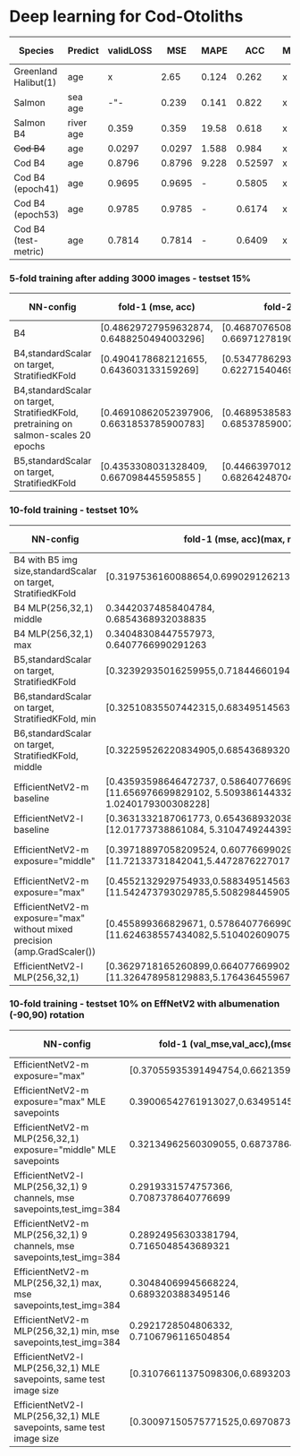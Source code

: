 # Deep learning for Cod-Otoliths

| Species              | Predict    |validLOSS| MSE  | MAPE | ACC | MCC |#trained |activ. f | classWeights |
| ---------------------| -----------|--------|------|------|-----|-----|---------|---------|--------------|
| Greenland Halibut(1) | age        | x      |2.65  |0.124 |0.262|x    |8875     | linear  | x | 
| Salmon               | sea age    | -"-    |0.239 |0.141 |0.822|x    |9073     | linear  | x |
| Salmon B4            | river age  |0.359   |0.359 |19.58 |0.618|x    |6246     | linear  | x |
| ~~Cod B4~~                | age        |0.0297  |0.0297|1.588 |0.984|x    |6330     | linear | x |
| Cod B4               | age        |0.8796  |0.8796|9.228 |0.52597|x    |1029     | linear | x |
| Cod B4  (epoch41)    | age        |0.9695  |0.9695|- |0.5805|x    |1984     | linear | x |
| Cod B4  (epoch53)    | age        |0.9785  |0.9785|- |0.6174|x    |1984     | linear | x |
| Cod B4  (test-metric)| age        |0.7814  |0.7814|- |0.6409|x    |1984     | linear | x |

### 5-fold training after adding 3000 images - testset 15%
| NN-config              | fold-1 (mse, acc) | fold-2 | fold-3  | fold-4 | fold-5 | mean MSE | mean ACC  | datset size |  |
| -----------------------| ------------------|--------|---------|--------|--------|----------|-----------|-------------|--|
| B4                     | [0.48629727959632874, 0.6488250494003296]|[0.4687076508998871, 0.6697127819061279]|[0.4820464551448822, 0.6631853580474854] |[0.4878818988800049, 0.6488250494003296]|[0.47346818447113037, 0.6579634547233582] |0.4216341924334377 |0.6971279373368147 |  5150       |  | 
| B4,standardScalar on target, StratifiedKFold| [0.4904178682121655, 0.643603133159269] |[0.5347786293189214, 0.6227154046997389] | [0.4968175576778982, 0.660574412532637] | [0.4573790357033823, 0.6984334203655352] | [0.5134489160772718, 0.6514360313315927] |0.4257378207634962 |0.7010443864229765  |  5150       |  | 
| B4,standardScalar on target, StratifiedKFold, pretraining on salmon-scales 20 epochs |[0.46910862052397906, 0.6631853785900783] | [0.4689538583672292, 0.685378590078329] | [0.5130625894583206, 0.6514360313315927] | [0.4741178483435903, 0.6814621409921671] |[0.47853572666031796, 0.6501305483028721] | 0.43275226756928326 | 0.6892950391644909 |  5150       |  | 
| B5,standardScalar on target, StratifiedKFold | [0.4353308031328409, 0.667098445595855 ] | [0.44663970124877767, 0.6826424870466321] | [0.45198405952545945, 0.677461139896373] | [0.430863676385045, 0.6748704663212435] | [0.44126310267337826, 0.6917098445595855] | 0.40109202928591997 | 0.7072538860103627 |  5150       |  |



### 10-fold training - testset 10%
| NN-config              | fold-1 (mse, acc)(max, mean, min) | fold-2 | fold-3  | fold-4 | fold-5 | fold-6 | fold-7 | fold-8 | fold-9 | fold-10 | mean MSE | mean ACC  | datset size | 
| -----------------------| ------------------|--------|---------|--------|--------|--------|--------|--------|--------|-------- |----------|-----------|-------------|
| B4 with B5 img size,standardScalar on target, StratifiedKFold       | [0.3197536160088654,0.6990291262135923]| [0.31845087610760114,0.6893203883495146]| [0.30601433207216255,0.6873786407766991]|[0.31335182256242056,0.683495145631068]|[0.32232335618776714,0.6893203883495146]|[0.31398366708967657,0.7009708737864078]|[0.3147587854708994,0.6970873786407767]|[0.3164655743413814,0.6679611650485436]|[0.30647813064746254,0.6893203883495146]|[0.30178253861722815,0.7242718446601941]|0.27677442836796534|0.7281553398058253|5150|
|B4 MLP(256,32,1) middle|0.34420374858404784,<br/>0.6854368932038835|0.3276395089426725,<br/>0.6932038834951456|0.31646135453238877,<br/>0.7300970873786408|0.33412137047640145,<br/>0.6854368932038835|0.32597101450158217,<br/>0.6776699029126214|0.320012361979369,<br/>0.6815533980582524|0.3552662592840664,<br/>0.6718446601941748|0.32610113857471096,<br/>0.6718446601941748|0.3127441343499593,<br/>0.683495145631068|0.32505598184156775,<br/>0.6951456310679611|0.2847701138075624|0.7145631067961165|5150|
|B4 MLP(256,32,1) max|0.34048308447557973,<br/>0.6407766990291263|0.31743578138623596,<br/>0.6815533980582524|0.31839301469258846,<br/>0.6718446601941748|0.347277618330676,<br/>0.6621359223300971|0.3355500890052016,<br/>0.6776699029126214|0.3355500890052016,<br/>0.6951456310679611|0.3357910349341229,<br/>0.6718446601941748|0.3201121420411831,<br/>0.6932038834951456|0.3536916718387224,<br/>0.6621359223300971|0.3357048581437831,<br/>0.6524271844660194|0.2908639084032022|0.7087378640776699|5150|
|B5,standardScalar on target, StratifiedKFold |[0.32392935016259955,0.7184466019417476]|[0.3216571342235008,0.6912621359223301]|[0.32478147278277225,0.6932038834951456]|[0.33645739740161507,0.6679611650485436]|[0.29122819849402387,0.7359223300970874]|[0.3136678521029937,0.7067961165048544]|[0.32013204172139337,0.6621359223300971]|[0.3309105222508796,0.683495145631068]|[0.32977773700250607,0.6951456310679611]|[0.31682926098100384,0.6873786407766991]|0.2770159431240281|0.7436893203883496|5150|
|B6,standardScalar on target, StratifiedKFold, min |[0.32510835507442315,0.683495145631068]|[0.3290709168395908,0.6854368932038835]|[0.33377248527623243,0.6640776699029126]|[0.29291382688065226,0.7242718446601941]|[0.31181813555346594, 0.7067961165048544]|[0.2902428397533708,0.7087378640776699]|[0.3196961505168636,0.6932038834951456]|[0.3060735895344372,0.6932038834951456]|[0.27629437608294805,0.7203883495145631]|[0.29986697830481673,0.6893203883495146]|0.272170267061415|0.7339805825242719|5150|
|B6,standardScalar on target, StratifiedKFold, middle |[0.32259526220834905,0.6854368932038835]|[0.30107642192557743,0.6990291262135923]|[0.31192925963007273,0.6757281553398058]|[0.2681776623502772,0.7359223300970874]|[0.2941738409037171,0.7281553398058253]|[0.26564604307906664,0.7203883495145631]|[0.3091506689318128,0.6796116504854369]|[0.3109753967546189,0.6932038834951456]|[0.2784018680409038,0.7203883495145631]|[0.2892850218536424,0.7106796116504854]|0.2622701387186297|0.7436893203883496|5150|
| EfficientNetV2-m baseline      | [0.43593598646472737, 0.5864077669902913], [11.656976699829102, 5.509386144332515, 1.0240179300308228] | [0.329003091574722, 0.6757281553398058],[11.689010620117188, 5.1254937412669355, 0.9654581546783447] | [0.33623309593114964, 0.6776699029126214], [11.889851570129395, 5.285319744498985, 0.9146838188171387] |[0.3737735574605572, 0.6368932038834951], [12.078588485717773, 5.409902389535626, 0.9477762579917908]|[0.39238114248926304,0.625242718446602],[11.572626113891602,5.190874819500932,0.9491563439369202]|[0.36080863358942594,0.654368932038835],[11.696592330932617,5.305954855854072,0.8887564539909363]|[0.34378273482522753, 0.6601941747572816],[11.557056427001953, 5.2136024237836445, 0.920559823513031]|[0.37456772209432077, 0.6388349514563106],[11.856122016906738,5.3887680463420535,0.9428082704544067]|[0.32232482847267624,0.658252427184466],[11.902791023254395,5.312223237000623,0.913942813873291]|[0.32846365935074273,0.6660194174757281],[12.20690631866455, 5.246973541292172, 0.9430772662162781]|0.33051156280698374|0.6699029126213593|5150|
| EfficientNetV2-l  baseline     | [0.3631332187061773, 0.654368932038835], [12.01773738861084, 5.310474924439365,0.8895091414451599] | [0.35952411192975386, 0.6524271844660194], [11.634198188781738, 5.277551628663702, 0.8856195211410522]|[0.434872708049315,0.6407766990291263],[11.776787757873535,5.303626792176256,0.9191138744354248]|[0.343894515699138,0.6699029126213593],[11.503342628479004,5.10492112439813,0.8544027209281921]|[0.38062042388052225,0.6310679611650486],[11.66337776184082, 5.360615915928072, 0.8762474060058594]|[0.35183026052933125,0.6640776699029126],[11.736310958862305,5.2492036546318275,0.8503969311714172]|[0.3770195560160116,0.6485436893203883],[11.890049934387207,5.2943437687401635,0.9406237006187439]|[0.3549831283558617,0.658252427184466],[11.888720512390137,5.279939203586393,0.9145044088363647]|[0.33879768520217496,0.6563106796116505],[11.994569778442383,5.31596553163621,0.9251725673675537]|[0.3497640113286335,0.658252427184466],[11.943987846374512,5.207454828845645,0.8693790435791016]|0.3482863627148823|0.6757281553398058|5150|
| EfficientNetV2-m exposure="middle" |[0.39718897058209524, 0.6077669902912621],[11.72133731842041,5.447287622701775,0.9450588226318359] |[0.37383119606970494,0.6524271844660194],[11.627776145935059,5.1725509268566245,1.0156219005584717]|[0.35610648247128274,0.6601941747572816],[11.998383522033691,5.361631473985691,0.8636019229888916]|[0.3840084548166239,0.6271844660194175],[11.898012161254883, 5.398851113064775, 0.9133579134941101]|[0.349523375805845,0.654368932038835],[11.257091522216797,5.246484787255815,0.8743095993995667]|[0.33748664972898557,0.6679611650485436],[11.714927673339844,5.247008727707909,0.9867938160896301]|[0.3256831318805641,0.658252427184466],[11.796988487243652,5.233834440384096,0.9097902178764343]|[0.36527177271722916,0.6213592233009708],[11.842670440673828,5.338287988796975,0.9638106226921082]|[0.35276076129821055,0.6640776699029126],[11.92320728302002,5.212955970555833,0.9720532298088074]|[0.3345734053043579,0.6640776699029126],[12.203539848327637,5.287658938620854,0.8788002729415894]|0.3357187723002123|0.6427184466019418|5150|
| EfficientNetV2-m exposure="max"| [0.4552132929754933,0.5883495145631068],[11.542473793029785,5.508298445905297,1.0317736864089966]|[0.36893291988509574,0.6524271844660194],[11.887615203857422,5.27592860066775,0.8879614472389221]|[0.41200427720744315,0.6097087378640776],[12.223085403442383,5.459770287124856,0.8846766352653503]|[0.3505811724148065,0.6446601941747573],[11.851435661315918,5.365713037101968,0.9331003427505493]|[0.34315351951040934,0.6796116504854369],[11.596426963806152,5.156253770369928,0.919688880443573]|[0.4127972184036007,0.6038834951456311],[11.885137557983398,5.45255562101753,0.9943726062774658]|[0.3575387501974067,0.658252427184466],[11.667533874511719,5.304152626319996,0.9186959862709045]|[0.36465211985087903,0.6485436893203883],[11.978194236755371,5.313120795337899,0.9499825239181519]|[0.44050087972013446,0.5805825242718446],[11.716320037841797,5.491412600151543,0.9512141346931458]|[0.3538976686818368,0.654368932038835],[11.76646900177002,5.304721099427603,0.9214164614677429]|0.3601233019856572|0.6524271844660194|5150|
| EfficientNetV2-m exposure="max" without mixed precision (amp.GradScaler())|[0.455899366829671, 0.5786407766990291][11.624638557434082,5.510402609075157,1.029883861541748]|[0.3955207692059546,0.6388349514563106]|[0.3870887313689006,0.6310679611650486]|[0.37190759645808213,0.6427184466019418]|[0.3954467958043927,0.6349514563106796]|[0.3806486774090985,0.6310679611650486]|[0.3694079017430422,0.6349514563106796]|[0.4474771832160993,0.5786407766990291]|[0.4329707149162454,0.6097087378640776]|[0.3630835861605383,0.6330097087378641]|0.38274013996009026|0.6271844660194175|5150|
| EfficientNetV2-l MLP(256,32,1)| [0.3629718165260899,0.6640776699029126],[11.326478958129883,5.176436455967357,0.7270090579986572]|[0.3778153902815894,0.654368932038835],[11.756083488464355,5.078827020496998,0.7515597939491272]|[0.40490400097933393,0.6621359223300971],[11.678875923156738,5.0282682075083835,0.6951654553413391]|[0.3422837114291397,0.6601941747572816],[11.539137840270996,5.027335057906734,0.7135916948318481]|[0.3930839488501394,0.654368932038835],[11.62857723236084,5.065871095078663,0.8129523992538452]|[0.36973989926423256, 0.6679611650485436],[11.52272891998291, 5.0117800284357905,0.7823890447616577]|[0.44649657125737163,0.6388349514563106],[11.628984451293945,5.012184920820218,0.45771318674087524]|[0.3442822287250434,0.6679611650485436],[11.645936965942383,5.125562575951363,0.709739625453949]|[0.3326264110015347,0.6660194174757281],[11.753767967224121,5.1002887210799654,0.7644101977348328]|[0.3626785866047162,0.6563106796116505],[11.611091613769531,5.029804865249153,0.7668406367301941]|0.3578598940821187|0.6621359223300971|5150|

### 10-fold training - testset 10% on EffNetV2 with albumenation (-90,90) rotation
| NN-config              | fold-1 (val_mse,val_acc),(mse, acc) | fold-2 | fold-3  | fold-4 | fold-5 | fold-6 | fold-7 | fold-8 | fold-9 | fold-10 | mean MSE | mean ACC  | datset size |
| -----------------------| ------------------|--------|---------|--------|--------|--------|--------|--------|--------|-------- |----------|-----------|-------------|
|EfficientNetV2-m exposure="max"|[0.37055935391494754,0.6621359223300971]|[0.45588673297899246,0.6233009708737864]|[0.3547869452993763,0.6446601941747573]|[0.4045900893110558,0.6135922330097088]|[0.88552916,0.4406047516198704]|[0.48096464346891804,0.6233009708737864]|[0.37039235639865814,0.654368932038835]|[0.45940533538042655,0.6330097087378641]|[0.8034557,0.5205183585313174]|[0.5949553335231461,0.6]|0.3811391933261682|0.658252427184466|5150|
|EfficientNetV2-m exposure="max" MLE savepoints|0.39006542761913027,0.6349514563106796|0.3975690467732811,0.6194174757281553|0.3456209812726769,0.6504854368932039|0.392271179482109,0.6466019417475728|0.3944861143057912,0.6194174757281553|0.36419188526757085,0.6621359223300971|0.32908238390696287,0.6718446601941748|0.4586693277976992,0.5805825242718446|0.4482269191065332,0.6135922330097088|0.38145080447413454,0.6446601941747573|0.40194174757281553|0.6504854368932039|5150|
|EfficientNetV2-m MLP(256,32,1) exposure="middle" MLE savepoints |0.32134962560309055, 0.6873786407766991|0.37654773499747174,0.6757281553398058|0.3317787046957071,0.683495145631068|0.2848554733474878,0.7106796116504854|0.28457994675059795,0.7009708737864078|0.3254396787970704,0.7048543689320388|0.3107698348896557,0.6990291262135923|0.3481675475700843,0.683495145631068|0.29518738573095393,0.6990291262135923|0.37277993194640846, 0.6601941747572816|0.29181617978158675|0.7242718446601941|5150|
| EfficientNetV2-l MLP(256,32,1) 9 channels, mse savepoints,test_img=384 |0.2919331574757366,<br/>0.7087378640776699|0.28862907527393483,<br/>0.7067961165048544|0.2886753393807174,<br/>0.7067961165048544|0.3264675816582527,<br/>0.7067961165048544|0.30704787144179796,<br/>0.7067961165048544|0.32707414210911223,<br/>0.7067961165048544|0.2831883007978934,<br/>0.7067961165048544|0.2999658127942135,<br/>0.7067961165048544|0.3347793650017895,<br/>0.7067961165048544|0.2951520435189703,<br/>0.7067961165048544|0.2812634011698365|0.7165048543689321|5150|
|EfficientNetV2-m MLP(256,32,1) 9 channels, mse savepoints,test_img=384|0.28924956303381794,<br/>0.7165048543689321|0.29942306690937437,<br/>0.7067961165048544|0.3025252460057941,<br/>0.6932038834951456|0.28377943850540877,<br/>0.7126213592233009|0.2915233471041366,<br/>0.7184466019417476|0.2871269724253753,<br/>0.7184466019417476|0.3030619876887209,<br/>0.7126213592233009|0.2879829908232323,<br/>0.7165048543689321|0.28862248577395033,<br/>0.7106796116504854|0.29375312456653485,<br/>0.7067961165048544|0.2728000533332227|0.7398058252427184|5150|
|EfficientNetV2-m MLP(256,32,1) max, mse savepoints,test_img=384|0.30484069945668224,<br/>0.6893203883495146|0.4133824266231807,<br/>0.625242718446602|0.31930824312116274,<br/>0.6679611650485436|0.32717935896508477,<br/>0.7048543689320388|0.30969602468386354,<br/>0.6893203883495146|0.28448606067270993,<br/>0.7087378640776699|0.30904694431735247,<br/>0.6932038834951456|0.3150160931097954,<br/>0.7067961165048544|0.30198777594516435,<br/>0.6970873786407767|0.2869042119366531,<br/>0.7262135922330097|0.28988731306984655|0.7106796116504854|5150|
|EfficientNetV2-m MLP(256,32,1) min, mse savepoints,test_img=384|0.2921728504806332,<br/>0.7106796116504854|0.2915168880493239,<br/>0.7106796116504854|0.29415177969506007,<br/>0.6951456310679611|0.27463061557075813,<br/>0.7339805825242719|0.2978112364938812,<br/>0.7184466019417476|0.3038186086169834,<br/>0.7087378640776699|0.3043179297837437,<br/>0.7087378640776699|0.33064210104040115,<br/>0.6970873786407767|0.30677957823914664,<br/>0.7009708737864078|0.29461632788989833,<br/>0.7145631067961165|0.2733061445705727|0.7398058252427184 |5150|
|EfficientNetV2-l MLP(256,32,1) MLE savepoints, same test image size |[0.31076611375098306,0.6893203883495146]|[0.4524055561189933,0.5941747572815534]||||||||||||
|EfficientNetV2-l MLP(256,32,1) MLE savepoints, same test image size |[0.30097150575771525,0.6970873786407767]|[0.28132935946744175,0.7339805825242719]|[0.29904481883102846,0.6912621359223301|[0.3176863822144107,0.6699029126213593]|[0.28227414303887455,0.7184466019417476]|[0.3049059022718125,0.6990291262135923]|[0.2796412552907852, 0.7262135922330097]|0.33390750726134205,0.6815533980582524]|[0.2998588231157967,0.7048543689320388]|[0.31008770317437595,0.7029126213592233]|0.27972858674427004|0.7184466019417476|5150|


